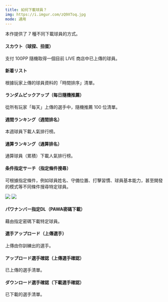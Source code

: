 ```yaml
---
title: 如何下載球員？
img: https://i.imgur.com/zQ9XToq.jpg
mode: 通用
---
```


本作提供了 7 種不同下載球員的方式。

#### スカウト（球探、扭蛋）

支付 100PP 隨機取得一個目前 LIVE 商店中已上傳的球員。

#### 新着リスト

根據玩家上傳的球員資料的「時間排序」清單。

#### ランダムピックアップ（每日隨機推薦）

從所有玩家「每天」上傳的選手中，隨機推薦 100 位清單。

#### 週間ランキング（週間排名）

本週球員下載人氣排行榜。

#### 通算ランキング（通算排名）

通算球員（累積）下載人氣排行榜。

#### 条件指定サーチ（指定條件搜尋）

可根據指定條件，例如球員姓名、守備位置、打擊習慣、球員基本能力，甚至開發的模式等不同條件搜尋特定球員。

![](https://i.imgur.com/kkmCYkJ.jpg)
![](https://i.imgur.com/OI1uow7.jpg)

#### パワナンバー指定DL（PAWA密碼下載）

藉由指定密碼下載特定球員。

#### 選手アップロード（上傳選手）

上傳由你訓練出的選手。

#### アップロード選手確認（上傳選手確認）

已上傳的選手清單。

#### ダウンロード選手確認（下載選手確認）

已下載的選手清單。
